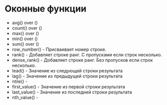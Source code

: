 # Оконные функции

 - avg() over ()
 - count() over ()
 - max() over ()
 - min() over ()
 - sum() over ()
 - row_number()  - Присваивает номер строке.
 - rank()        - Добавляет строке ранг. С пропусками если строк несколько.
 - dense_rank() - Добавляет строке ранг. Без пропусков если строк несколько.
 - lead()        - Значение из следующей строки результата
 - lag()         - Значение из предыдущей строки результата
 - ntile()       - 
 - first_value() - Значение из первой строки результата
 - last_value()  - Значение из последней строки результата
 - nth_value()   - 